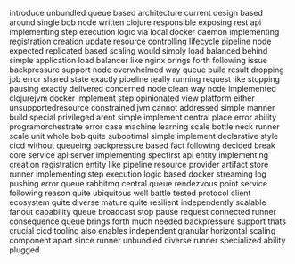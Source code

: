 introduce unbundled queue based architecture current design based around single bob node written clojure responsible exposing rest api implementing step execution logic via local docker daemon implementing registration creation update resource controlling lifecycle pipeline node expected replicated based scaling would simply load balanced behind simple application load balancer like nginx brings forth following issue backpressure support node overwhelmed way queue build result dropping job error shared state exactly pipeline really running request like stopping pausing exactly delivered concerned node clean way node implemented clojurejvm docker implement step opinionated view platform either unsupportedresource constrained jvm cannot addressed simple manner build special privileged arent simple implement central place error ability programorchestrate error case machine learning scale bottle neck runner scale unit whole bob quite suboptimal simple implement declarative style cicd without queueing backpressure based fact following decided break core service api server implementing specfirst api entity implementing creation registration entity like pipeline resource provider artifact store runner implementing step execution logic based docker streaming log pushing error queue rabbitmq central queue rendezvous point service following reason quite ubiquitous well battle tested protocol client ecosystem quite diverse mature quite resilient independently scalable fanout capability queue broadcast stop pause request connected runner consequence queue brings forth much needed backpressure support thats crucial cicd tooling also enables independent granular horizontal scaling component apart since runner unbundled diverse runner specialized ability plugged